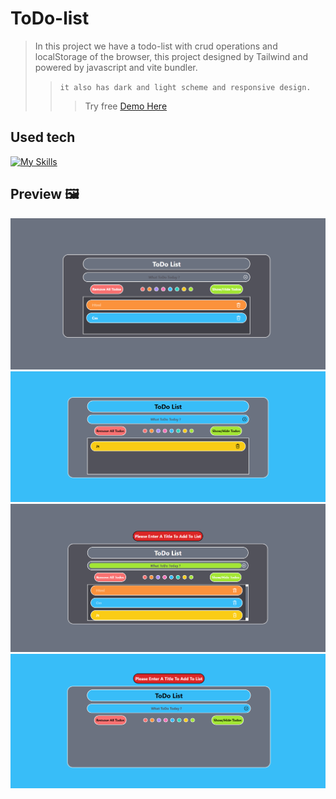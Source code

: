 # ToDo-list
> In this project we have a todo-list with crud operations and localStorage of the browser, this project designed by Tailwind and powered by javascript and vite bundler.
> > ```it also has dark and light scheme and responsive design.```
> > >Try free <a href="https://ali-boorboor.github.io/ToDo-list/">Demo Here</a>

## Used tech
[![My Skills](https://skillicons.dev/icons?i=html,css,tailwind,js,vite)](https://skillicons.dev)

## Preview 🖼️
<img src="https://github.com/Ali-boorboor/ToDo-list/blob/main/ToDo-list-Dark.png">
<img src="https://github.com/Ali-boorboor/ToDo-list/blob/main/ToDo-list-Light.png">
<img src="https://github.com/Ali-boorboor/ToDo-list/blob/main/ToDo-list-Error-Modal.png">
<img src="https://github.com/Ali-boorboor/ToDo-list/blob/main/ToDo-list-Hide-ToDos.png">
